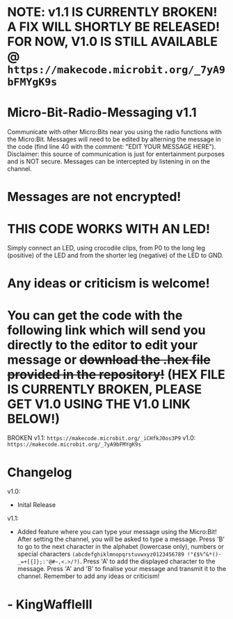 # NOTE: v1.1 IS CURRENTLY BROKEN! A FIX WILL SHORTLY BE RELEASED! FOR NOW, V1.0 IS STILL AVAILABLE @ `https://makecode.microbit.org/_7yA9bFMYgK9s`
# Micro-Bit-Radio-Messaging v1.1
Communicate with other Micro:Bits near you using the radio functions with the Micro:Bit. Messages will need to be edited by alterning the message in the code (find line 40 with the comment: "EDIT YOUR MESSAGE HERE"). Disclaimer: this source of communication is just for entertainment purposes and is NOT secure. Messages can be intercepted by listening in on the channel. 
# Messages are not encrypted!

# THIS CODE WORKS WITH AN LED!
Simply connect an LED, using crocodile clips, from P0 to the long leg (positive) of the LED and from the shorter leg (negative) of the LED to GND.

# Any ideas or criticism is welcome!

# You can get the code with the following link which will send you directly to the editor to edit your message or ~~download the .hex file provided in the repository!~~ (HEX FILE IS CURRENTLY BROKEN, PLEASE GET V1.0 USING THE V1.0 LINK BELOW!)
BROKEN v1.1: `https://makecode.microbit.org/_iCHfkJ0os3P9`
v1.0: `https://makecode.microbit.org/_7yA9bFMYgK9s`


# Changelog

v1.0:
- Inital Release

v1.1:
- Added feature where you can type your message using the Micro:Bit! After setting the channel, you will be asked to type a message. Press 'B' to go to the next character in the alphabet (lowercase only), numbers or special characters  `(abcdefghiklmnopqrstuvwxyz0123456789 !"£$%^&*()-_=+[{]};:'@#~,<.>/?)`. Press 'A' to add the displayed character to the message. Press 'A' and 'B' to finalise your message and transmit it to the channel. Remember to add any ideas or criticism!

# - KingWaffleIII


